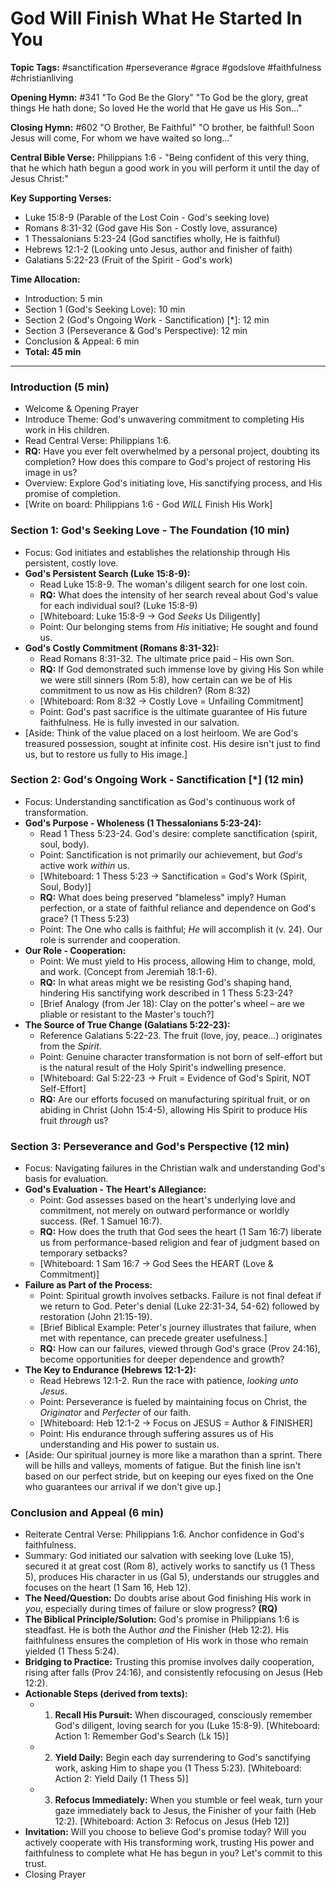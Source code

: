 # God Will Finish What He Started In You

**Topic Tags:** #sanctification #perseverance #grace #godslove #faithfulness
#christianliving

**Opening Hymn:** #341 "To God Be the Glory" "To God be the glory, great things
He hath done; So loved He the world that He gave us His Son..."

**Closing Hymn:** #602 "O Brother, Be Faithful" "O brother, be faithful! Soon
Jesus will come, For whom we have waited so long..."

**Central Bible Verse:** Philippians 1:6 - "Being confident of this very thing,
that he which hath begun a good work in you will perform it until the day of
Jesus Christ:"

**Key Supporting Verses:**

- Luke 15:8-9 (Parable of the Lost Coin - God's seeking love)
- Romans 8:31-32 (God gave His Son - Costly love, assurance)
- 1 Thessalonians 5:23-24 (God sanctifies wholly, He is faithful)
- Hebrews 12:1-2 (Looking unto Jesus, author and finisher of faith)
- Galatians 5:22-23 (Fruit of the Spirit - God's work)

**Time Allocation:**

- Introduction: 5 min
- Section 1 (God's Seeking Love): 10 min
- Section 2 (God's Ongoing Work - Sanctification) [*]: 12 min
- Section 3 (Perseverance & God's Perspective): 12 min
- Conclusion & Appeal: 6 min
- **Total: 45 min**

---

### Introduction (5 min)

- Welcome & Opening Prayer
- Introduce Theme: God's unwavering commitment to completing His work in His
  children.
- Read Central Verse: Philippians 1:6.
- **RQ:** Have you ever felt overwhelmed by a personal project, doubting its
  completion? How does this compare to God's project of restoring His image in
  us?
- Overview: Explore God's initiating love, His sanctifying process, and His
  promise of completion.
- [Write on board: Philippians 1:6 - God *WILL* Finish His Work]

### Section 1: God's Seeking Love - The Foundation (10 min)

- Focus: God initiates and establishes the relationship through His persistent,
  costly love.
- **God's Persistent Search (Luke 15:8-9):**
  - Read Luke 15:8-9. The woman's diligent search for one lost coin.
  - **RQ:** What does the intensity of her search reveal about God's value for
    each individual soul? (Luke 15:8-9)
  - [Whiteboard: Luke 15:8-9 -> God *Seeks* Us Diligently]
  - Point: Our belonging stems from _His_ initiative; He sought and found us.
- **God's Costly Commitment (Romans 8:31-32):**
  - Read Romans 8:31-32. The ultimate price paid – His own Son.
  - **RQ:** If God demonstrated such immense love by giving His Son while we
    were still sinners (Rom 5:8), how certain can we be of His commitment to us
    now as His children? (Rom 8:32)
  - [Whiteboard: Rom 8:32 -> Costly Love = Unfailing Commitment]
  - Point: God's past sacrifice is the ultimate guarantee of His future
    faithfulness. He is fully invested in our salvation.
- [Aside: Think of the value placed on a lost heirloom. We are God's treasured
  possession, sought at infinite cost. His desire isn't just to find us, but to
  restore us fully to His image.]

### Section 2: God's Ongoing Work - Sanctification [*] (12 min)

- Focus: Understanding sanctification as God's continuous work of
  transformation.
- **God's Purpose - Wholeness (1 Thessalonians 5:23-24):**
  - Read 1 Thess 5:23-24. God's desire: complete sanctification (spirit, soul,
    body).
  - Point: Sanctification is not primarily our achievement, but _God's_ active
    work _within_ us.
  - [Whiteboard: 1 Thess 5:23 -> Sanctification = God's Work (Spirit, Soul,
    Body)]
  - **RQ:** What does being preserved "blameless" imply? Human perfection, or a
    state of faithful reliance and dependence on God's grace? (1 Thess 5:23)
  - Point: The One who calls is faithful; _He_ will accomplish it (v. 24). Our
    role is surrender and cooperation.
- **Our Role - Cooperation:**
  - Point: We must yield to His process, allowing Him to change, mold, and work.
    (Concept from Jeremiah 18:1-6).
  - **RQ:** In what areas might we be resisting God's shaping hand, hindering
    His sanctifying work described in 1 Thess 5:23-24?
  - [Brief Analogy (from Jer 18): Clay on the potter's wheel – are we pliable or
    resistant to the Master's touch?]
- **The Source of True Change (Galatians 5:22-23):**
  - Reference Galatians 5:22-23. The fruit (love, joy, peace...) originates from
    the _Spirit_.
  - Point: Genuine character transformation is not born of self-effort but is
    the natural result of the Holy Spirit's indwelling presence.
  - [Whiteboard: Gal 5:22-23 -> Fruit = Evidence of God's Spirit, NOT
    Self-Effort]
  - **RQ:** Are our efforts focused on manufacturing spiritual fruit, or on
    abiding in Christ (John 15:4-5), allowing His Spirit to produce His fruit
    _through_ us?

### Section 3: Perseverance and God's Perspective (12 min)

- Focus: Navigating failures in the Christian walk and understanding God's basis
  for evaluation.
- **God's Evaluation - The Heart's Allegiance:**
  - Point: God assesses based on the heart's underlying love and commitment, not
    merely on outward performance or worldly success. (Ref. 1 Samuel 16:7).
  - **RQ:** How does the truth that God sees the heart (1 Sam 16:7) liberate us
    from performance-based religion and fear of judgment based on temporary
    setbacks?
  - [Whiteboard: 1 Sam 16:7 -> God Sees the HEART (Love & Commitment)]
- **Failure as Part of the Process:**
  - Point: Spiritual growth involves setbacks. Failure is not final defeat if we
    return to God. Peter's denial (Luke 22:31-34, 54-62) followed by restoration
    (John 21:15-19).
  - [Brief Biblical Example: Peter's journey illustrates that failure, when met
    with repentance, can precede greater usefulness.]
  - **RQ:** How can our failures, viewed through God's grace (Prov 24:16),
    become opportunities for deeper dependence and growth?
- **The Key to Endurance (Hebrews 12:1-2):**
  - Read Hebrews 12:1-2. Run the race with patience, _looking unto Jesus_.
  - Point: Perseverance is fueled by maintaining focus on Christ, the
    _Originator_ and _Perfecter_ of our faith.
  - [Whiteboard: Heb 12:1-2 -> Focus on JESUS = Author & FINISHER]
  - Point: His endurance through suffering assures us of His understanding and
    His power to sustain us.
- [Aside: Our spiritual journey is more like a marathon than a sprint. There
  will be hills and valleys, moments of fatigue. But the finish line isn't based
  on our perfect stride, but on keeping our eyes fixed on the One who guarantees
  our arrival if we don't give up.]

### Conclusion and Appeal (6 min)

- Reiterate Central Verse: Philippians 1:6. Anchor confidence in God's
  faithfulness.
- Summary: God initiated our salvation with seeking love (Luke 15), secured it
  at great cost (Rom 8), actively works to sanctify us (1 Thess 5), produces His
  character in us (Gal 5), understands our struggles and focuses on the heart (1
  Sam 16, Heb 12).
- **The Need/Question:** Do doubts arise about God finishing His work in _you_,
  especially during times of failure or slow progress? **(RQ)**
- **The Biblical Principle/Solution:** God's promise in Philippians 1:6 is
  steadfast. He is both the Author _and_ the Finisher (Heb 12:2). His
  faithfulness ensures the completion of His work in those who remain yielded (1
  Thess 5:24).
- **Bridging to Practice:** Trusting this promise involves daily cooperation,
  rising after falls (Prov 24:16), and consistently refocusing on Jesus (Heb
  12:2).
- **Actionable Steps (derived from texts):**
  - 1.  **Recall His Pursuit:** When discouraged, consciously remember God's
        diligent, loving search for you (Luke 15:8-9). [Whiteboard: Action 1:
        Remember God's Search (Lk 15)]
  - 2.  **Yield Daily:** Begin each day surrendering to God's sanctifying work,
        asking Him to shape you (1 Thess 5:23). [Whiteboard: Action 2: Yield
        Daily (1 Thess 5)]
  - 3.  **Refocus Immediately:** When you stumble or feel weak, turn your gaze
        immediately back to Jesus, the Finisher of your faith (Heb 12:2).
        [Whiteboard: Action 3: Refocus on Jesus (Heb 12)]
- **Invitation:** Will you choose to believe God's promise today? Will you
  actively cooperate with His transforming work, trusting His power and
  faithfulness to complete what He has begun in you? Let's commit to this trust.
- Closing Prayer
